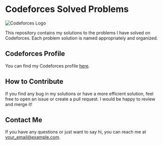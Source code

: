 # Codeforces Solved Problems

![Codeforces Logo](https://sta.codeforces.com/s/97407/images/codeforces-logo-with-telegram.png)

This repository contains my solutions to the problems I have solved on Codeforces. Each problem solution is named appropriately and organized.

## Codeforces Profile

You can find my Codeforces profile [here](https://codeforces.com/profile/TheShadowHunter).

## How to Contribute

If you find any bug in my solutions or have a more efficient solution, feel free to open an issue or create a pull request. I would be happy to review and merge it!

## Contact Me

If you have any questions or just want to say hi, you can reach me at [your_email@example.com](mailto:kalimon291@gmail.com).
